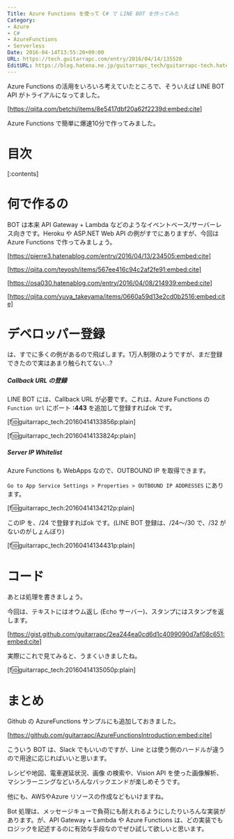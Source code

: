 ```yaml
---
Title: Azure Functions を使って C# で LINE BOT を作ってみた
Category:
- Azure
- C#
- AzureFunctions
- Serverless
Date: 2016-04-14T13:55:20+09:00
URL: https://tech.guitarrapc.com/entry/2016/04/14/135520
EditURL: https://blog.hatena.ne.jp/guitarrapc_tech/guitarrapc-tech.hatenablog.com/atom/entry/10328537792371113740
---
```


Azure Functions の活用をいろいろ考えていたところで、そういえば LINE BOT API がトライアルになってました。

[https://qiita.com/betchi/items/8e5417dbf20a62f2239d:embed:cite]

Azure Functions で簡単に爆速10分で作ってみました。

# 目次

[:contents]

# 何で作るの

BOT は本来 API Gateway + Lambda などのようなイベントベース/サーバーレス向きです。Heroku や ASP.NET Web API の例がすでにありますが、今回はAzure Functions で作ってみましょう。

[https://pierre3.hatenablog.com/entry/2016/04/13/234505:embed:cite]

[https://qiita.com/teyosh/items/567ee416c94c2af2fe91:embed:cite]

[https://osa030.hatenablog.com/entry/2016/04/08/214939:embed:cite]

[https://qiita.com/yuya_takeyama/items/0660a59d13e2cd0b2516:embed:cite]

# デベロッパー登録

は、すでに多くの例があるので飛ばします。1万人制限のようですが、まだ登録できたので実はあまり触られてない...?

##### Callback URL の登録

LINE BOT には、Callback URL が必要です。これは、Azure Functions の```Function Url``` にポート **:443** を追加して登録すればok です。

[f:id:guitarrapc_tech:20160414133856p:plain]

[f:id:guitarrapc_tech:20160414133824p:plain]

##### Server IP Whitelist

Azure Functions も WebApps なので、OUTBOUND IP を取得できます。

```Go to App Service Settings > Properties > OUTBOUND IP ADDRESSES``` にあります。

[f:id:guitarrapc_tech:20160414134212p:plain]

このIP を、/24 で登録すればok です。(LINE BOT 登録は、/24～/30 で、/32 がないのがしょんぼり)

[f:id:guitarrapc_tech:20160414134431p:plain]

# コード

あとは処理を書きましょう。

今回は、テキストにはオウム返し (Echo サーバー)、スタンプにはスタンプを返します。

[https://gist.github.com/guitarrapc/2ea244ea0cd6d1c4099090d7af08c651:embed:cite]

実際にこれで見てみると、うまくいきましたね。

[f:id:guitarrapc_tech:20160414135050p:plain]

# まとめ

Github の AzureFunctions サンプルにも追加しておきました。

[https://github.com/guitarrapc/AzureFunctionsIntroduction:embed:cite]

こういう BOT は、Slack でもいいのですが、Line とは使う側のハードルが違うので用途に応じればいいと思います。

レシピや地図、電車遅延状況、画像 の検索や、Vision API を使った画像解析、マシンラーニングなどいろんなバックエンドが楽しめそうです。

他にも、AWSやAzure リソースの作成などもいけますね。

Bot 処理は、メッセージキューで負荷にも耐えれるようにしたりいろんな実装があります。が、API Gateway + Lambda や Azure Functions は、どの実装でもロジックを記述するのに有効な手段なのでぜひ試して欲しいと思います。

